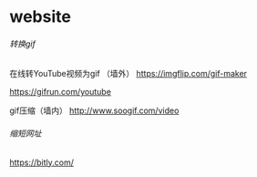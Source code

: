 # website

###### 转换gif

在线转YouTube视频为gif （墙外） 
https://imgflip.com/gif-maker

https://gifrun.com/youtube

gif压缩（墙内）
http://www.soogif.com/video


###### 缩短网址
https://bitly.com/
